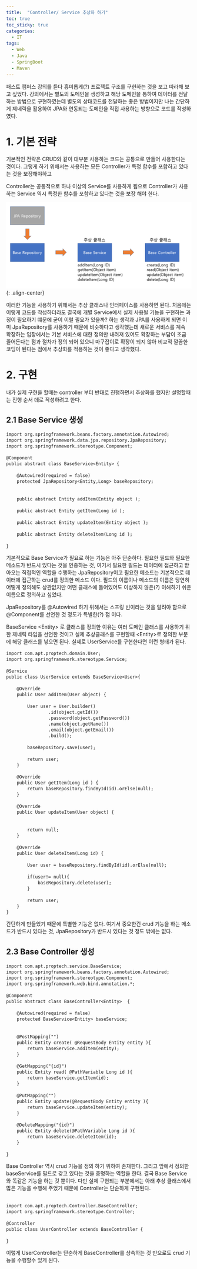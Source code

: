 ```yaml
---
title:  "Controller/ Service 추상화 하기"
toc: true
toc_sticky: true
categories:
  - IT
tags:  
  - Web
  - Java
  - SpringBoot
  - Maven
---
```


패스트 캠퍼스 강의를 듣다 흥미롭게(?) 프로젝트 구조를 구현하는 것을 보고 따라해 보고 싶었다.
강의에서는 별도의 도메인을 생성하고 해당 도메인을 통하여 데이터를 전달하는 방법으로 구현하였는데 별도의 상태코드를 전달하는 좋은 방법이지만 나는 간단하게 제네릭을 활용하여 JPA와 연동되는 도메인을 직접 사용하는 방향으로 코드를 작성하였다. 

# 1. 기본 전략
기본적인 전략은 CRUD와 같이 대부분 사용하는 코드는 공통으로 만들어 사용한다는 것이다. 그렇게 하기 위해서는 사용하는 모든 Controller가 특정 함수를 포함하고 있다는 것을 보장해야하고

Controller는 공통적으로 하나 이상의 Service를 사용하게 됨으로 Controller가 사용하는 Service 역시 특정한 함수를 포함하고 있다는 것을 보장 해야 한다.

![](/assets/images/it/e632e6cfimage1.png){: .align-center}


이러한 기능을 사용하기 위해서는 추상 클래스나 인터페이스를 사용하면 된다.
처음에는 이렇게 코드를 작성하더라도 결국에 개별 Service에서 실제 사용될 기능을 구현하는 과정이 필요하기 떄문에 굳이 이럴 필요가 있을까? 하는 생각과
JPA를 사용하게 되면 이미 JpaRepository를 사용하기 때문에 비슷하다고 생각했는데 새로운 서비스를 계속 확장하는 입장에서는 
기본 서비스에 대한 정의만 내려져 있어도 확장하는 부담이 조금 줄어든다는 점과 절차가 정의 되어 있으니 마구잡이로 확장이 되지 않아 비교적 깔끔한 코딩이 된다는 점에서 추상화를 적용하는 것이 좋다고 생각했다.

# 2. 구현 
내가 실제 구현을 할때는 controller 부터 반대로 진행하면서 추상화를 했지만 설명할때는 진행 순서 데로 작성하려고 한다.

## 2.1 Base Service 생성
```
import org.springframework.beans.factory.annotation.Autowired;
import org.springframework.data.jpa.repository.JpaRepository;
import org.springframework.stereotype.Component;

@Component
public abstract class BaseService<Entity> {

    @Autowired(required = false)
    protected JpaRepository<Entity,Long> baseRepository;


    public abstract Entity addItem(Entity object );

    public abstract Entity getItem(Long id );

    public abstract Entity updateItem(Entity object );

    public abstract Entity deleteItem(Long id );

}
```

기본적으로 Base Service가 필요로 하는 기능은 아주 단순하다. 필요한 필드와 필요한 메소드가 반드시 있다는 것을 인증하는 것, 여기서 필요한 필드는 데이터에 접근하고 받아오는 직접적인 역할을 수행하는 JpaRepository이고 필요한 메소드는 기본적으로 데이터에 접근하는 crud를 정의한 메소드 이다. 필드의 이름이나 메소드의 이름은 당연히 어떻게 정의해도 상관없지만 어떤 클래스에 들어있어도 이상하지 않은(?) 이해하기 쉬운 이름으로 정의하고 싶었다. 

JpaRepository를 @Autowired 하기 위해서는 스프링 빈이라는 것을 알려야 함으로 @Component를 선언한 것 정도가 특별한(?) 점 이다.

BaseService &lt;Entity> 로 클래스를 정의한 이유는 여러 도메인 클래스를 사용하기 위한 제네릭 타입을 선언한 것이고 실제 추상클래스를 구현할때 &lt;Entity>로 정의한 부분에 해당 클래스를 넣으면 된다. 실제로 UserService를 구현한다면 이런 형태가 된다.

```
import com.apt.proptech.domain.User;
import org.springframework.stereotype.Service;

@Service
public class UserService extends BaseService<User>{

    @Override
    public User addItem(User object) {

        User user = User.builder()
                .id(object.getId())
                .password(object.getPassword())
                .name(object.getName())
                .email(object.getEmail())
                .build();

        baseRepository.save(user);

        return user;
    }

    @Override
    public User getItem(Long id ) {
        return baseRepository.findById(id).orElse(null);
    }

    @Override
    public User updateItem(User object) {


        return null;
    }

    @Override
    public User deleteItem(Long id) {

        User user = baseRepository.findById(id).orElse(null);

        if(user!= null){
            baseRepository.delete(user);
        }

        return user;
    }
}
```

간단하게 만들었기 때문에 특별한 기능은 없다. 여기서 중요한건 crud 기능을 하는 메소드가 반드시 있다는 것, JpaRepository가 반드시 있다는 것 정도 밖에는 없다. 

## 2.3 Base Controller 생성

```
import com.apt.proptech.service.BaseService;
import org.springframework.beans.factory.annotation.Autowired;
import org.springframework.stereotype.Component;
import org.springframework.web.bind.annotation.*;

@Component
public abstract class BaseController<Entity>  {

    @Autowired(required = false)
    protected BaseService<Entity> baseService;


    @PostMapping("")
    public Entity create( @RequestBody Entity entity ){
        return baseService.addItem(entity);
    }

    @GetMapping("{id}")
    public Entity read( @PathVariable Long id ){
        return baseService.getItem(id);
    }

    @PutMapping("")
    public Entity update(@RequestBody Entity entity ){
        return baseService.updateItem(entity);
    }

    @DeleteMapping("{id}")
    public Entity delete(@PathVariable Long id ){
        return baseService.deleteItem(id);
    }

}

```

Base Controller 역시 crud 기능을 정의 하기 위하여 존재한다. 그리고 앞에서 정의한 baseService를 필드로 갖고 있다는 것을 증명하는 역할을 한다. 결국 Base Service와 똑같은 기능을 하는 것 뿐이다. 다만 실제 구현되는 부분에서는 아래 추상 클래스에서 많은 기능을 수행해 주었기 때문에 Controller는 단순하게 구현된다.

```

import com.apt.proptech.Controller.BaseController;
import org.springframework.stereotype.Controller;

@Controller
public class UserController extends BaseController {

}
```

이렇게 UserController는 단순하게 BaseController를 상속하는 것 만으로도 crud 기능을 수행할수 있게 된다.

